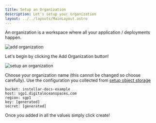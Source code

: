 ```yaml
---
title: Setup an Organization
description: Let's setup your organization
layout: ../../layouts/MainLayout.astro
---
```


An organization is a workspace where all your application / deployments happen.

![add organization](/assets/add-organization.png)

Let's begin by clicking the Add Organization button!

![setup an organization](/assets/setup-organization-form.png)

Choose your organization name (this cannot be changed so choose carefully). Use the configuration you collected from [setup object storage](/en/setup-object-storage)

```shell
bucket: instellar-docs-example 
host: sgp1.digitaloceanspaces.com
region: sgp1
key: [generated]
secret: [generated]
```

Once you added in all the values simply click create!